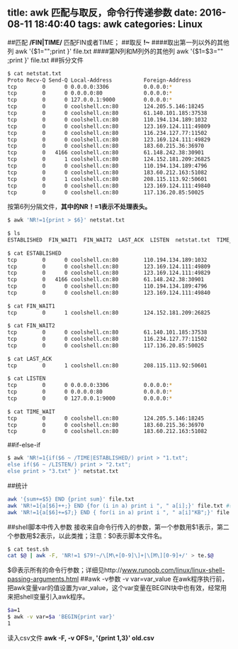 title: awk 匹配与取反，命令行传递参数
date: 2016-08-11 18:40:40
tags: awk
categories: Linux
---
##匹配
**/FIN|TIME/** 匹配FIN或者TIME；
##取反
**!~**
####取出第一列以外的其他列
<cord>awk '{$1="";print }' file.txt</cord>
####第N列和M列外的其他列
<cord>awk '{\$1=\$3="" ;print }' file.txt</cord>
##拆分文件
``` bash
$ cat netstat.txt
Proto Recv-Q Send-Q Local-Address          Foreign-Address             State
tcp        0      0 0.0.0.0:3306           0.0.0.0:*                   LISTEN
tcp        0      0 0.0.0.0:80             0.0.0.0:*                   LISTEN
tcp        0      0 127.0.0.1:9000         0.0.0.0:*                   LISTEN
tcp        0      0 coolshell.cn:80        124.205.5.146:18245         TIME_WAIT
tcp        0      0 coolshell.cn:80        61.140.101.185:37538        FIN_WAIT2
tcp        0      0 coolshell.cn:80        110.194.134.189:1032        ESTABLISHED
tcp        0      0 coolshell.cn:80        123.169.124.111:49809       ESTABLISHED
tcp        0      0 coolshell.cn:80        116.234.127.77:11502        FIN_WAIT2
tcp        0      0 coolshell.cn:80        123.169.124.111:49829       ESTABLISHED
tcp        0      0 coolshell.cn:80        183.60.215.36:36970         TIME_WAIT
tcp        0   4166 coolshell.cn:80        61.148.242.38:30901         ESTABLISHED
tcp        0      1 coolshell.cn:80        124.152.181.209:26825       FIN_WAIT1
tcp        0      0 coolshell.cn:80        110.194.134.189:4796        ESTABLISHED
tcp        0      0 coolshell.cn:80        183.60.212.163:51082        TIME_WAIT
tcp        0      1 coolshell.cn:80        208.115.113.92:50601        LAST_ACK
tcp        0      0 coolshell.cn:80        123.169.124.111:49840       ESTABLISHED
tcp        0      0 coolshell.cn:80        117.136.20.85:50025         FIN_WAIT2
```
按第6列分隔文件，**其中的NR！=1表示不处理表头。**
``` bash
$ awk 'NR!=1{print > $6}' netstat.txt
 
$ ls
ESTABLISHED  FIN_WAIT1  FIN_WAIT2  LAST_ACK  LISTEN  netstat.txt  TIME_WAIT
 
$ cat ESTABLISHED
tcp        0      0 coolshell.cn:80        110.194.134.189:1032        ESTABLISHED
tcp        0      0 coolshell.cn:80        123.169.124.111:49809       ESTABLISHED
tcp        0      0 coolshell.cn:80        123.169.124.111:49829       ESTABLISHED
tcp        0   4166 coolshell.cn:80        61.148.242.38:30901         ESTABLISHED
tcp        0      0 coolshell.cn:80        110.194.134.189:4796        ESTABLISHED
tcp        0      0 coolshell.cn:80        123.169.124.111:49840       ESTABLISHED
 
$ cat FIN_WAIT1
tcp        0      1 coolshell.cn:80        124.152.181.209:26825       FIN_WAIT1
 
$ cat FIN_WAIT2
tcp        0      0 coolshell.cn:80        61.140.101.185:37538        FIN_WAIT2
tcp        0      0 coolshell.cn:80        116.234.127.77:11502        FIN_WAIT2
tcp        0      0 coolshell.cn:80        117.136.20.85:50025         FIN_WAIT2
 
$ cat LAST_ACK
tcp        0      1 coolshell.cn:80        208.115.113.92:50601        LAST_ACK
 
$ cat LISTEN
tcp        0      0 0.0.0.0:3306           0.0.0.0:*                   LISTEN
tcp        0      0 0.0.0.0:80             0.0.0.0:*                   LISTEN
tcp        0      0 127.0.0.1:9000         0.0.0.0:*                   LISTEN
 
$ cat TIME_WAIT
tcp        0      0 coolshell.cn:80        124.205.5.146:18245         TIME_WAIT
tcp        0      0 coolshell.cn:80        183.60.215.36:36970         TIME_WAIT
tcp        0      0 coolshell.cn:80        183.60.212.163:51082        TIME_WAIT
```
##if-else-if
``` bash
$ awk 'NR!=1{if($6 ~ /TIME|ESTABLISHED/) print > "1.txt";
else if($6 ~ /LISTEN/) print > "2.txt";
else print > "3.txt" }' netstat.txt
```
##统计
``` bash
awk '{sum+=$5} END {print sum}' file.txt
awk 'NR!=1{a[$6]++;} END {for (i in a) print i ", " a[i];}' file.txt #输出非重复的第六列并计数
awk 'NR!=1{a[$6]+=$7;} END { for(i in a) print i ", " a[i]"KB";}' file.txt #输出非重复的第六列，其第七列对应值累加
```
##shell脚本中传入参数
接收来自命令行传入的参数，第一个参数用<cord>\$1</cord>表示，第二个参数用<cord>\$2</cord>表示，以此类推；注意：\$0表示脚本文件名。
``` bash
$ cat test.sh
cat $@ | awk -F, 'NR!=1 $79!~/\[M\+[0-9]\]+|\[M\][0-9]+/' > te.$@
```
$@表示所有的命令行参数；详细见http://www.runoob.com/linux/linux-shell-passing-arguments.html
##awk -v参数
-v var=var_value
在awk程序执行前，把awk变量var的值设置为var_value，这个var变量在BEGIN块中也有效，经常用来把shell变量引入awk程序。
``` bash
$a=1
$ awk -v var=$a 'BEGIN{print var}'
1
```
读入csv文件
**awk -F, -v OFS=, '{print $1,$3}' old.csv**